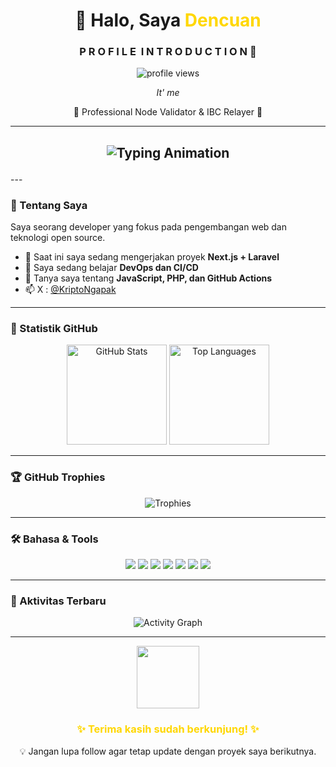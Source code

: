 <h1 align="center">👋 Halo, Saya <span style="color:#FFD700;">Dencuan</span></h1>
<h3 align="center">P R O F I L E&nbsp;&nbsp;I N T R O D U C T I O N 👋</h3>

<p align="center">
  <img src="https://komarev.com/ghpvc/?username=tonihendra&label=Profile%20views&color=8E44AD&style=for-the-badge" alt="profile views"/>
</p>

<p align="center"><i>It' me</i></p>

<p align="center">🎉 Professional Node Validator & IBC Relayer 🎉</p>

<hr/>

<h2>
<p align="center">
  <img src="https://readme-typing-svg.herokuapp.com?font=JetBrains+Mono&size=22&duration=4000&color=#00008B&center=true&vCenter=true&width=500&lines=Web+Developer+%7C+Open+Source+Enthusiast;Always+learning+new+things...;Welcome+to+my+GitHub+profile!+😄" alt="Typing Animation">
</p>
</h2>
---

### 🚀 Tentang Saya
Saya seorang developer yang fokus pada pengembangan web dan teknologi open source.

- 🔭 Saat ini saya sedang mengerjakan proyek **Next.js + Laravel**
- 🌱 Saya sedang belajar **DevOps dan CI/CD**
- 💬 Tanya saya tentang **JavaScript, PHP, dan GitHub Actions**
- 📫 X : [@KriptoNgapak](https://x.com/KriptoNgapak)

---

### 🧮 Statistik GitHub
<p align="center">
  <img src="https://github-readme-stats.vercel.app/api?username=tonihendra&show_icons=true&theme=github_dark&title_color=FFD700&icon_color=FFD700&text_color=c9d1d9&bg_color=0d1117&hide_border=true" alt="GitHub Stats" height="160">
  <img src="https://github-readme-stats.vercel.app/api/top-langs/?username=tonihendra&layout=compact&theme=github_dark&title_color=FFD700&text_color=c9d1d9&bg_color=0d1117&hide_border=true" alt="Top Languages" height="160">
</p>

---

### 🏆 GitHub Trophies
<p align="center">
  <img src="https://github-profile-trophy.vercel.app/?username=tonihendra&theme=onestar&no-frame=true&margin-w=15&title=Commit,Stars,Followers,Repositories,Issues" alt="Trophies">
</p>

---

### 🛠️ Bahasa & Tools
<p align="center">
  <img src="https://img.shields.io/badge/HTML5-0d1117?style=for-the-badge&logo=html5&logoColor=FFD700"/>
  <img src="https://img.shields.io/badge/CSS3-0d1117?style=for-the-badge&logo=css3&logoColor=FFD700"/>
  <img src="https://img.shields.io/badge/JavaScript-0d1117?style=for-the-badge&logo=javascript&logoColor=FFD700"/>
  <img src="https://img.shields.io/badge/Node.js-0d1117?style=for-the-badge&logo=node.js&logoColor=FFD700"/>
  <img src="https://img.shields.io/badge/Laravel-0d1117?style=for-the-badge&logo=laravel&logoColor=FFD700"/>
  <img src="https://img.shields.io/badge/GitHub-0d1117?style=for-the-badge&logo=github&logoColor=FFD700"/>
  <img src="https://img.shields.io/badge/Docker-0d1117?style=for-the-badge&logo=docker&logoColor=FFD700"/>
</p>

---

### 🎯 Aktivitas Terbaru
<p align="center">
  <img src="https://github-readme-activity-graph.vercel.app/graph?username=tonihendra&theme=github-compact&bg_color=0d1117&color=FFD700&line=FFD700&point=FFFFFF&hide_border=true" alt="Activity Graph">
</p>

---

<p align="center">
  <img src="https://media.giphy.com/media/WUlplcMpOCEmTGBtBW/giphy.gif" width="100"/>
</p>

<h3 align="center" style="color:#FFD700;">✨ Terima kasih sudah berkunjung! ✨</h3>
<p align="center">💡 Jangan lupa follow agar tetap update dengan proyek saya berikutnya.</p>


